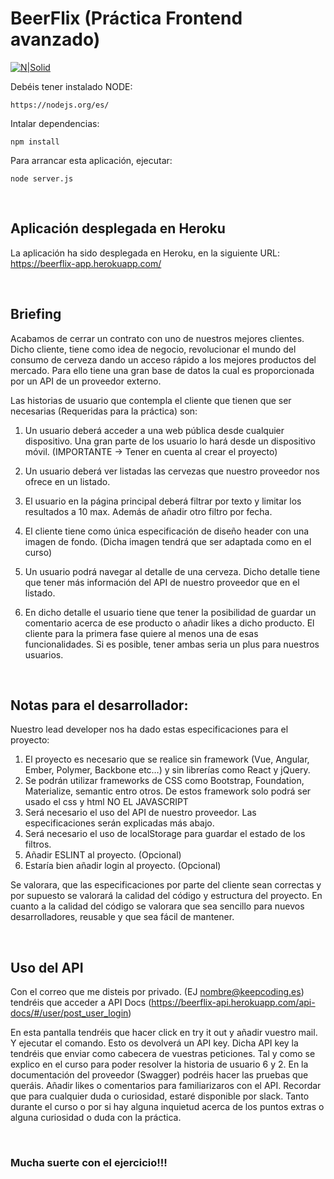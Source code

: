 # BeerFlix (Práctica Frontend avanzado)

[![N|Solid](https://sobrevivientes.mx/app/uploads/2019/03/Brindis.jpg)](https://beerflix-api.herokuapp.com/api-docs)

Debéis tener instalado NODE:
```
https://nodejs.org/es/
```
Intalar dependencias:
```
npm install
```
Para arrancar esta aplicación, ejecutar:
```
node server.js
```

<br/>

## Aplicación desplegada en Heroku

La aplicación ha sido desplegada en Heroku, en la siguiente URL: 
https://beerflix-app.herokuapp.com/

<br/>

## Briefing

Acabamos de cerrar un contrato con uno de nuestros mejores clientes. Dicho cliente, tiene como idea de negocio, revolucionar el mundo del consumo de cerveza dando un acceso rápido a los mejores productos del mercado. Para ello tiene una gran base de datos la cual es proporcionada por un API de un proveedor externo.

Las historias de usuario que contempla el cliente que tienen que ser necesarias (Requeridas para la práctica) son:

1. Un usuario deberá acceder a una web pública desde cualquier dispositivo. Una gran parte de los usuario lo hará desde un dispositivo móvil. (IMPORTANTE -> Tener en cuenta al crear el proyecto)

2. Un usuario deberá ver listadas las cervezas que nuestro proveedor nos ofrece en un listado.

3. El usuario en la página principal deberá filtrar por texto y limitar los resultados a 10 max. Además de añadir otro filtro por fecha.

4. El cliente tiene como única especificación de diseño header con una imagen de fondo. (Dicha imagen tendrá que ser adaptada como en el curso)
5. Un usuario podrá navegar al detalle de una cerveza. Dicho detalle tiene que tener más información del API de nuestro proveedor que en el listado.
6. En dicho detalle el usuario tiene que tener la posibilidad de guardar un comentario acerca de ese producto o añadir likes a dicho producto. El cliente para la primera fase quiere al menos una de esas funcionalidades. Si es posible, tener ambas seria un plus para nuestros usuarios.

<br/>

## Notas para el desarrollador: 

Nuestro lead developer nos ha dado estas especificaciones para el proyecto:

1. El proyecto es necesario que se realice sin framework (Vue, Angular, Ember, Polymer, Backbone etc…) y sin librerías como React y jQuery.
2. Se podrán utilizar frameworks de CSS como Bootstrap, Foundation, Materialize, semantic entro otros. De estos framework solo podrá ser usado el css y html NO EL JAVASCRIPT
3. Será necesario el uso del API de nuestro proveedor. Las especificaciones serán explicadas más abajo.
4. Será necesario el uso de localStorage para guardar el estado de los filtros.
5. Añadir ESLINT al proyecto. (Opcional)
6. Estaría bien añadir login al proyecto. (Opcional)

Se valorara, que las especificaciones por parte del cliente sean correctas y por supuesto se valorará la calidad del código y estructura del proyecto. En cuanto a la calidad del código se valorara que sea sencillo para nuevos desarrolladores, reusable y que sea fácil de mantener.

<br/>

## Uso del API
Con el correo que me disteis por privado. (EJ nombre@keepcoding.es) tendréis que acceder a
API Docs (https://beerflix-api.herokuapp.com/api-docs/#/user/post_user_login)

En esta pantalla tendréis que hacer click en try it out y añadir vuestro mail. Y ejecutar el comando.
Esto os devolverá un API key.
Dicha API key la tendréis que enviar como cabecera de vuestras peticiones. Tal y como se explico en el curso para poder resolver la historia de usuario 6 y 2.
En la documentación del proveedor (Swagger) podréis hacer las pruebas que queráis. Añadir likes o comentarios para familiarizaros con el API.
Recordar que para cualquier duda o curiosidad, estaré disponible por slack. Tanto durante el curso o por si hay alguna inquietud acerca de los puntos extras o alguna curiosidad o duda con la práctica.

<br/>

### Mucha suerte con el ejercicio!!!
